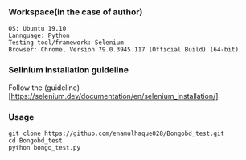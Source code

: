 ### Workspace(in the case of author)
```
OS: Ubuntu 19.10
Lannguage: Python
Testing tool/framework: Selenium
Browser: Chrome, Version 79.0.3945.117 (Official Build) (64-bit) 
```
### Selinium installation guideline

Follow the (guideline)[https://selenium.dev/documentation/en/selenium_installation/]

### Usage
```
git clone https://github.com/enamulhaque028/Bongobd_test.git
cd Bongobd_test
python bongo_test.py
